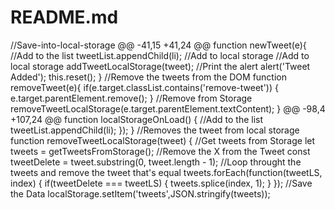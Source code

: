 # README.md
//Save-into-local-storage  @@ -41,15 +41,24 @@ function newTweet(e){ //Add to the list tweetList.appendChild(li);  //Add to local storage //Add to local storage addTweetLocalStorage(tweet);  //Print the alert alert('Tweet Added');  this.reset(); }  //Remove the tweets from the DOM function removeTweet(e){ if(e.target.classList.contains('remove-tweet')) { e.target.parentElement.remove(); }  //Remove from Storage removeTweetLocalStorage(e.target.parentElement.textContent); }  @@ -98,4 +107,24 @@ function localStorageOnLoad() { //Add to the list tweetList.appendChild(li); }); }  //Removes the tweet from local storage function removeTweetLocalStorage(tweet) { //Get tweets from Storage let tweets = getTweetsFromStorage();  //Remove the X from the Tweet const tweetDelete = tweet.substring(0, tweet.length - 1);  //Loop throught the tweets and remove the tweet that's equal tweets.forEach(function(tweetLS, index) {     if(tweetDelete === tweetLS) {        tweets.splice(index, 1);     } });  //Save the Data localStorage.setItem('tweets',JSON.stringify(tweets));
